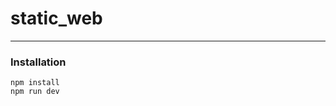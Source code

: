 # static_web

-----------------------------------------------------------------------------------

### Installation

```
npm install
npm run dev
```

